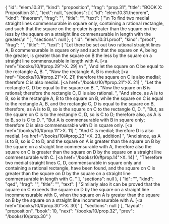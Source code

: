 {
  "id": "elem.10.31",
  "kind": "proposition",
  "frag": "prop.31",
  "title": "BOOK X: Proposition 31.",
  "text": null,
  "sections": [
    {
      "id": "elem.10.31.theorem",
      "kind": "theorem",
      "frag": "",
      "title": "",
      "text": [
        "\n       To find two medial straight lines commensurable in square only, containing a rational rectangle, and such that the square on the greater is greater than the square on the less by the square on a straight line commensurable in length with the greater.\n      "
      ],
      "sections": null
    },
    {
      "id": "elem.10.31.proof",
      "kind": "proof",
      "frag": "",
      "title": "",
      "text": [
        "Let there be set out two rational straight lines A, B commensurable in square only and such that the square on A, being the greater, is greater than the square on B the less by the square on a straight line commensurable in length with A. [<a href=\"/books/10/#prop.29\">X. 29</a>] \n      ",
        "And let the square on C be equal to the rectangle A, B. ",
        "Now the rectangle A, B is medial; [<a href=\"/books/10/#prop.21\">X. 21</a>] therefore the square on C is also medial; therefore C is also medial. [<a href=\"/books/10/#prop.21\">X. 21</a>] ",
        "Let the rectangle C, D be equal to the square on B. ",
        "Now the square on B is rational; therefore the rectangle C, D is also rational. ",
        "And since, as A is to B, so is the rectangle A, B to the square on B, while the square on C is equal to the rectangle A, B, and the rectangle C, D is equal to the square on B, therefore, as A is to B, so is the square on C to the rectangle C, D. ",
        "But, as the square on C is to the rectangle C, D, so is C to D; therefore also, as A is to B, so is C to D. ",
        "But A is commensurable with B in square only; therefore C is also commensurable with D in square only. [<a href=\"/books/10/#prop.11\">X. 11</a>] ",
        "And C is medial; therefore D is also medial. [<a href=\"/books/10/#prop.23\">X. 23</a>, addition] ",
        "And since, as A is to B, so is C to D, and the square on A is greater than the square on B by the square on a straight line commensurable with A, therefore also the square on C is greater than the square on D by the square on a straight line commensurable with C. [<a href=\"/books/10/#prop.14\">X. 14</a>] ",
        "Therefore two medial straight lines C, D, commensurable in square only and containing a rational rectangle, have been found, and the square on C is greater than the square on D by the square on a straight line commensurable in length with C. "
      ],
      "sections": null
    },
    {
      "id": "",
      "kind": "qed",
      "frag": "",
      "title": "",
      "text": [
        "Similarly also it can be proved that the square on C exceeds the square on D by the square on a straight line incommensurable with C, when the square on A is greater than the square on B by the square on a straight line incommensurable with A. [<a href=\"/books/10/#prop.30\">X. 30</a>]"
      ],
      "sections": null
    }
  ],
  "layout": "proposition",
  "book": 10,
  "next": "/books/10/prop.32",
  "prev": "/books/10/prop.30"
}
